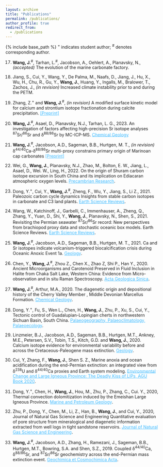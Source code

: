 ```yaml
---
layout: archive
title: "Publications"
permalink: /publications/
author_profile: true
redirect_from:
  - /publications
---
```

{% include base_path %}
<sup>+</sup> indicates student author; <sup>#</sup> denotes corresponding author.

17) **Wang, J.**<sup>#</sup>, Tarhan, L.<sup>#</sup>, Jacobson, A., Oehlert, A., Planavsky, N., *(accepted)* The evolution of the marine carbonate factory.

16) Jiang, S., Cui, Y., Wang, Y., De Palma, M., Naafs, D., Jiang, J., Hu, X., Wu, H., Chu, R., Gu, Y., **Wang, J.**, Huang, Y., Ingalls, M., Bralower, T., Zachos, J., *(in revision)* Increased climate instability prior to and during the PETM.

15) Zhang, Z.<sup>+</sup> and **Wang, J.**<sup>#</sup>, *(in revision)* A modified surface kinetic model for calcium and strontium isotope fractionation during calcite precipitation. <a href="https://arxiv.org/pdf/2203.11731.pdf" style="color: #3BB9FF">[Preprint]</a>

14) **Wang, J.**<sup>#</sup>, Asael, D., Planavsky, N.J., Tarhan, L. G., 2023. An investigation of factors affecting high-precision Sr isotope analyses <sup>87</sup>Sr/<sup>86</sup>Sr and δ<sup>88/86</sup>Sr by MC-ICP-MS. <a href="https://www.sciencedirect.com/science/article/abs/pii/S0009254123000657" style="color: #3BB9FF">Chemical Geology</a>

13) **Wang, J.**<sup>#</sup>, Jacobson, A.D., Sageman, B.B., Hurtgen, M. T., *(in revision)* δ<sup>44/40</sup>Ca-δ<sup>88/86</sup>Sr multi-proxy constrains primary origin of Marinoan cap carbonates <a href="https://arxiv.org/pdf/2204.02563.pdf" style="color: #3BB9FF">[Preprint]</a>

12) Wei, G., **Wang, J.**, Planavsky, N.J., Zhao, M., Bolton, E. W., Jiang, L., Asael, D., Wei. W., Ling, H.,  2022. On the origin of Shuram carbon isotope excursion in South China and its implication on Ediacaran atmospheric oxygen levels. <a href="https://doi.org/10.1016/j.precamres.2022.106673" style="color: #3BB9FF">Precambrian Research</a>.

11) Dong, Y.<sup>+</sup>, Cui, Y., **Wang, J.**<sup>#</sup>, Zheng, F., Wu, Y., Jiang, S., Li Z., 2021. Paleozoic carbon cycle dynamics Insights from stable carbon isotopes in carbonate and C3 land plants. <a href="https://doi.org/10.1016/j.earscirev.2021.103813" style="color: #3BB9FF">Earth Science Reviews</a>.

10) Wang, W., Katchinoff, J., Garbelli, C., Immenhauser, A., Zheng, Q., Zhang, Y., Yuan, D., Shi, Y., **Wang, J.**, Planavsky, N., Shen, S., 2021. Revisiting the Permian seawater <sup>87</sup>Sr/<sup>86</sup>Sr record: New perspectives from brachiopod proxy data and stochastic oceanic box models. Earth Science Reviews. <a href="https://doi.org/10.1016/j.earscirev.2021.103679" style="color: #3BB9FF">Earth Science Reviews</a>.

9) **Wang, J.**<sup>#</sup>, Jacobson, A.D., Sageman, B.B., Hurtgen, M. T., 2021. Ca and Sr isotopes indicate volcanism-triggered biocalcification crisis during Oceanic Anoxic Event 1a. <a href="https://doi.org/10.1130/G47945.1" style="color: #3BB9FF">Geology</a>.

8) Chen, Y., **Wang, J.**<sup>#</sup>, Zhou Z., Chen X., Zhao Z, Shi P., Han Y., 2020. Ancient Microorganisms and Carotenoid Preserved in Fluid Inclusion in Halite from Chaka Salt Lake, Western China: Evidence from Micro-observation and in situ Raman Spectroscopy. <a href="https://doi.org/10.1111/1755-6724.14618" style="color: #3BB9FF">Acta Geologica Sinica</a>.


7) **Wang, J.**<sup>#</sup>, Arthur, M.A., 2020. The diagenetic origin and depositional history of the Cherry Valley Member , Middle Devonian Marcellus Formation. <a href="https://doi.org/10.1016/j.chemgeo.2020.119875" style="color: #3BB9FF">Chemical Geology</a>.

6) Dong, Y.<sup>+</sup>, Fu, S., Wen L., Chen, H., **Wang, J.**, Zhu, P., Xu, S., Cui, Y., Tectonic control of Guadalupian-Lopingian cherts in northwestern Sichuan Basin, South China. <a href="https://doi.org/10.1016/j.palaeo.2020.109915" style="color: #3BB9FF">Palaeogeography, Palaeoclimatology, Palaeoecology</a>.

5) Linzmeier, B.J., Jacobson, A.D., Sageman, B.B., Hurtgen, M.T., Ankney, M.E., Petersen, S.V., Tobin, T.S., Kitch, G.D. and **Wang, J.**, 2020. Calcium isotope evidence for environmental variability before and across the Cretaceous-Paleogene mass extinction. <a href="https://doi.org/10.1130/G46431.1" style="color: #3BB9FF">Geology</a>.

4) Cui, Y, Zhang, F., **Wang, J.**, Shen S. Z., Marine anoxia and ocean acidification during the end-Permian extinction: an integrated view from δ<sup>238</sup>U and δ<sup>44/40</sup>Ca proxies and Earth system modeling. <a href="https://agupubs.onlinelibrary.wiley.com/doi/10.1002/9781119507444.ch14" style="color: #3BB9FF">Environmental Change and Large Igneous Province: The Deadly Kiss of LIPs, AGU Book 2020</a>.

3) Dong, Y.<sup>+</sup>, Chen, H., **Wang, J.**, Hou, M., Zhu, P., Zhang, C., Cui. Y., 2020, Thermal convection dolomitization induced by the Emeishan Large Igneous Province. <a href="https://doi.org/10.1016/j.marpetgeo.2020.104308" style="color: #3BB9FF">Marine and Petroleum Geology</a>.

2) Zhu, P., Dong, Y., Chen, M., Li, Z., Han, B., **Wang, J.**, and Cui, Y., 2020, Journal of Natural Gas Science and Engineering Quantitative evaluation of pore structure from mineralogical and diagenetic information extracted from well logs in tight sandstone reservoirs. <a href="https://doi:10.1016/j.jngse.2020.103376" style="color: #3BB9FF">Journal of Natural Gas Science and Engineering</a>.

1) **Wang, J.**<sup>#</sup>, Jacobson, A.D., Zhang, H., Ramezani, J., Sageman, B.B., Hurtgen, M.T., Bowring, S.A. and Shen, S.Z., 2019. Coupled δ<sup>44/40</sup>Ca, δ<sup>88/86</sup>Sr, and <sup>87</sup>Sr/<sup>86</sup>Sr geochemistry across the end-Permian mass extinction event. <a href="https://doi.org/10.1016/j.gca.2019.07.035" style="color: #3BB9FF">Geochimica et Cosmochimica Acta</a>.

